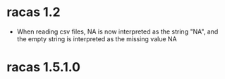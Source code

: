 # racas 1.2

* When reading csv files, NA is now interpreted as the string "NA", and the empty string
  is interpreted as the missing value NA
  
# racas 1.5.1.0

